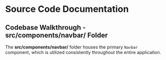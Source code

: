 # Source Code Documentation

## Codebase Walkthrough - **src/components/navbar/** Folder

The **src/components/navbar/** folder houses the primary `Navbar` component, which is utilized consistently throughout the entire application.
